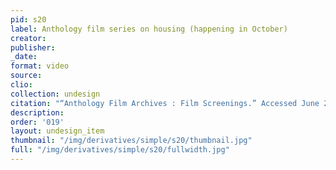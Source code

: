 ```yaml
---
pid: s20
label: Anthology film series on housing (happening in October)
creator:
publisher:
_date:
format: video
source:
clio:
collection: undesign
citation: "“Anthology Film Archives : Film Screenings.” Accessed June 29, 2021. http://anthologyfilmarchives.org/film_screenings/series/52767."
description:
order: '019'
layout: undesign_item
thumbnail: "/img/derivatives/simple/s20/thumbnail.jpg"
full: "/img/derivatives/simple/s20/fullwidth.jpg"
---
```

